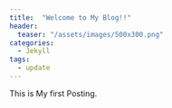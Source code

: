 ```yaml
---
title:  "Welcome to My Blog!!"
header:
  teaser: "/assets/images/500x300.png"
categories: 
  - Jekyll
tags:
  - update
---
```


This is My first Posting.